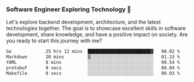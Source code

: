 ### Software Engineer Exploring Technology 🚀 

Let's explore backend development, architecture, and the latest technologies together. The goal is to showcase excellent skills in software development, share knowledge, and have a positive impact on society. Are you ready to start this journey with me?

<!--START_SECTION:waka-->

```txt
Go             25 hrs 12 mins  ████████████████████████▓   98.02 %
Markdown       20 mins         ▒░░░░░░░░░░░░░░░░░░░░░░░░   01.33 %
YAML           8 mins          ░░░░░░░░░░░░░░░░░░░░░░░░░   00.54 %
protobuf       0 secs          ░░░░░░░░░░░░░░░░░░░░░░░░░   00.04 %
Makefile       0 secs          ░░░░░░░░░░░░░░░░░░░░░░░░░   00.03 %
```

<!--END_SECTION:waka-->
